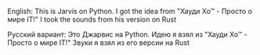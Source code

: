 English:
This is Jarvis on Python. I got the idea from "Хауди Хо™ - Просто о мире IT!"
I took the sounds from his version on Rust


Русский вариант:
Это Джарвис на Python. Идею я взял из "Хауди Хо™ - Просто о мире IT!"
Звуки я взял из его версии на Rust
